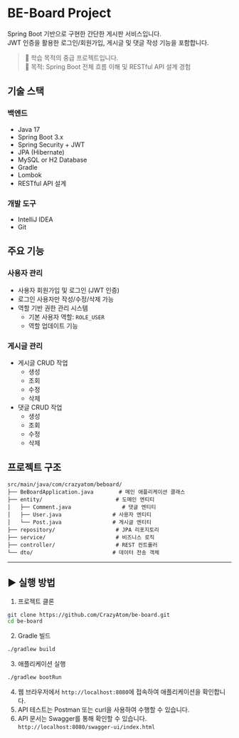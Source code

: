 # BE-Board Project

Spring Boot 기반으로 구현한 간단한 게시판 서비스입니다.  
JWT 인증을 활용한 로그인/회원가입, 게시글 및 댓글 작성 기능을 포함합니다.

> 📌 학습 목적의 중급 프로젝트입니다.  
> 🎯 목적: Spring Boot 전체 흐름 이해 및 RESTful API 설계 경험

## 기술 스택

### 백엔드

- Java 17
- Spring Boot 3.x
- Spring Security + JWT
- JPA (Hibernate)
- MySQL or H2 Database
- Gradle
- Lombok
- RESTful API 설계

### 개발 도구

- IntelliJ IDEA
- Git

## 주요 기능

### 사용자 관리

- 사용자 회원가입 및 로그인 (JWT 인증)
- 로그인 사용자만 작성/수정/삭제 가능
- 역할 기반 권한 관리 시스템
    - 기본 사용자 역할: `ROLE_USER`
    - 역할 업데이트 기능

### 게시글 관리

- 게시글 CRUD 작업
    - 생성
    - 조회
    - 수정
    - 삭제
- 댓글 CRUD 작업
    - 생성
    - 조회
    - 수정
    - 삭제

## 프로젝트 구조

```text
src/main/java/com/crazyatom/beboard/
├── BeBoardApplication.java        # 메인 애플리케이션 클래스
├── entity/                       # 도메인 엔티티
│   ├── Comment.java                # 댓글 엔티티
│   ├── User.java                # 사용자 엔티티
│   └── Post.java                # 게시글 엔티티
├── repository/                   # JPA 리포지토리
├── service/                      # 비즈니스 로직
├── controller/                   # REST 컨트롤러
└── dto/                         # 데이터 전송 객체
```

---

## ▶️ 실행 방법

1. 프로젝트 클론

```bash
git clone https://github.com/CrazyAtom/be-board.git
cd be-board
````

2. Gradle 빌드

```bash
./gradlew build
```

3. 애플리케이션 실행

```bash
./gradlew bootRun
```

4. 웹 브라우저에서 `http://localhost:8080`에 접속하여 애플리케이션을 확인합니다.
5. API 테스트는 Postman 또는 curl을 사용하여 수행할 수 있습니다.
6. API 문서는 Swagger를 통해 확인할 수 있습니다. `http://localhost:8080/swagger-ui/index.html`
